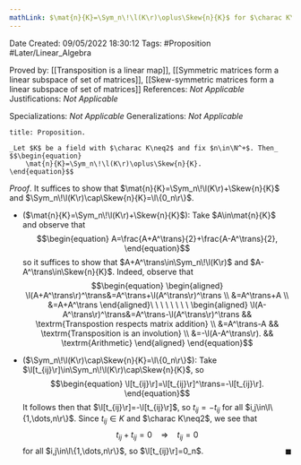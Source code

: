 ```yaml
---
mathLink: $\mat{n}{K}=\Sym_n\!\l(K\r)\oplus\Skew{n}{K}$ for $\charac K\neq2$
---
```


<div class="topSpace"></div>

Date Created: 09/05/2022 18:30:12
Tags: #Proposition #Later/Linear_Algebra

Proved by: [[Transposition is a linear map]], [[Symmetric matrices form a linear subspace of set of matrices]], [[Skew-symmetric matrices form a linear subspace of set of matrices]]
References: _Not Applicable_
Justifications: _Not Applicable_

Specializations: _Not Applicable_
Generalizations: _Not Applicable_

``` ad-Proposition
title: Proposition.

_Let $K$ be a field with $\charac K\neq2$ and fix $n\in\N^+$. Then_
$$\begin{equation}
    \mat{n}{K}=\Sym_n\!\l(K\r)\oplus\Skew{n}{K}.
\end{equation}$$

```

_Proof_. It suffices to show that $\mat{n}{K}=\Sym_n\!\l(K\r)+\Skew{n}{K}$ and $\Sym_n\!\l(K\r)\cap\Skew{n}{K}=\l\{0_n\r\}$.
* ($\mat{n}{K}=\Sym_n\!\l(K\r)+\Skew{n}{K}$): Take $A\in\mat{n}{K}$ and observe that
$$\begin{equation}
    A=\frac{A+A^\trans}{2}+\frac{A-A^\trans}{2},
\end{equation}$$
so it suffices to show that $A+A^\trans\in\Sym_n\!\l(K\r)$ and $A-A^\trans\in\Skew{n}{K}$. Indeed, observe that
$$\begin{equation}
    \begin{aligned}
        \l(A+A^\trans\r)^\trans&=A^\trans+\l(A^\trans\r)^\trans \\
        &=A^\trans+A \\
        &=A+A^\trans
    \end{aligned}\ \ \ \ \ \ \ \ 
    \begin{aligned}
        \l(A-A^\trans\r)^\trans&=A^\trans-\l(A^\trans\r)^\trans && \textrm{Transpostion respects matrix addition} \\
        &=A^\trans-A && \textrm{Transposition is an involution} \\
        &=-\l(A-A^\trans\r). && \textrm{Arithmetic}
    \end{aligned}
\end{equation}$$

* ($\Sym_n\!\l(K\r)\cap\Skew{n}{K}=\l\{0_n\r\}$): Take $\l[t_{ij}\r]\in\Sym_n\!\l(K\r)\cap\Skew{n}{K}$, so
$$\begin{equation}
    \l[t_{ij}\r]=\l[t_{ij}\r]^\trans=-\l[t_{ij}\r].
\end{equation}$$
It follows then that $\l[t_{ij}\r]=-\l[t_{ij}\r]$, so $t_{ij}=-t_{ij}$ for all $i,j\in\l\{1,\dots,n\r\}$. Since $t_{ij}\in K$ and $\charac K\neq2$, we see that
$$\begin{equation}
    t_{ij}+t_{ij}=0\ \ \ \ \Rightarrow\ \ \ \ t_{ij}=0
\end{equation}$$
for all $i,j\in\l\{1,\dots,n\r\}$, so $\l[t_{ij}\r]=0_n$.<span style="float:right;">$\blacksquare$</span>
